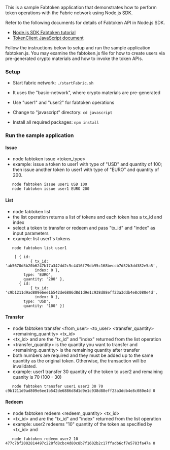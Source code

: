 
This is a sample Fabtoken application that demonstrates how to perform token operations
with the Fabric network using Node.js SDK.

Refer to the following documents for details of Fabtoken API in Node.js SDK.
* [Node.js SDK Fabtoken tutorial](https://fabric-sdk-node.github.io/master/tutorial-fabtoken.html)
* [TokenClient JavaScript document](https://fabric-sdk-node.github.io/master/TokenClient.html)

Follow the instructions below to setup and run the sample application fabtoken.js.
You may examine the fabtoken.js file for how to create users via pre-generated crypto materials
and how to invoke the token APIs.

### Setup
* Start fabric network: `./startFabric.sh`
 * It uses the "basic-network", where crypto materials are pre-generated
 * Use "user1" and "user2" for fabtoken operations

* Change to "javascript" directory: `cd javascript`

* Install all required packages: `npm install`

### Run the sample application

#### Issue
* node fabtoken issue <username> <token_type> <quantity>
* example: issue a token to user1 with type of "USD" and quantity of 100; then issue another token to user1 with type of "EURO" and quantity of 200.

```
   node fabtoken issue user1 USD 100
   node fabtoken issue user1 EURO 200
```

#### List
* node fabtoken list <username>
* the list operation returns a list of tokens and each token has a tx_id and index
* select a token to transfer or redeem and pass "tx_id" and "index" as input parameters
* example: list user1's tokens

```
   node fabtoken list user1

    [ { id:
           { tx_id: 'ab5670d3b20b6247b17a342dd2c5c4416f79db95c168beccb7d32b3dd382e5a5',
             index: 0 },
        type: 'EURO',
        quantity: '200' },
      { id:
           { tx_id: 'c9b1211d9ad809e6ee1b542de6886d8d1d9e1c938d88eff23a3ddb4e8c080e4d',
             index: 0 },
        type: 'USD',
        quantity: '100' }]
```

#### Transfer
* node fabtoken transfer <from_user> <to_user> <transfer_quantity> <remaining_quantity> <tx\_id> <index>
* <tx\_id> and <index> are the "tx\_id" and "index" returned from the list operation
* <transfer_quantity> is the quantity you want to transfer and <remaining_quantity> is the remaining quantity after transfer
* both numbers are required and they must be added up to the same quantity as the original token. Otherwise, the transaction will be invalidated.
* example: user1 transfer 30 quantity of the token to user2 and remaining quanity is 70 (100 - 30)

```
   node fabtoken transfer user1 user2 30 70 c9b1211d9ad809e6ee1b542de6886d8d1d9e1c938d88eff23a3ddb4e8c080e4d 0
```

#### Redeem
* node fabtoken redeem <username> <redeem\_quantity> <tx\_id> <index>
* <tx\_id> and <index> are the "tx\_id" and "index" returned from the list operation
* example: user2 redeems "10" quantity of the token as specified by <tx\_id> and <index>

```
   node fabtoken redeem user2 10 477c7bf2002814497c228fd8cbc4d80c8b7f1602b2c17ffadb6cf7e5783fa47a 0
```
